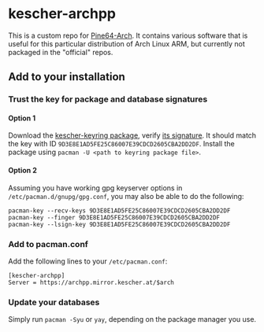 # kescher-archpp

This is a custom repo for [Pine64-Arch](https://github.com/dreemurrs-embedded/Pine64-Arch).
It contains various software that is useful for this particular distribution of Arch Linux ARM, but currently not packaged in the "official" repos.

## Add to your installation

### Trust the key for package and database signatures

#### Option 1
Download the [kescher-keyring package](https://archpp.mirror.kescher.at/aarch64/kescher-keyring-20210613-1-any.pkg.tar.zst), verify [its signature](https://archpp.mirror.kescher.at/aarch64/kescher-keyring-20210613-1-any.pkg.tar.zst.sig). It should match the key with ID `9D3E8E1AD5FE25C86007E39CDCD2605CBA2DD2DF`. Install the package using `pacman -U <path to keyring package file>`.

#### Option 2
Assuming you have working gpg keyserver options in `/etc/pacman.d/gnupg/gpg.conf`, you may also be able to do the following:

```
pacman-key --recv-keys 9D3E8E1AD5FE25C86007E39CDCD2605CBA2DD2DF
pacman-key --finger 9D3E8E1AD5FE25C86007E39CDCD2605CBA2DD2DF
pacman-key --lsign-key 9D3E8E1AD5FE25C86007E39CDCD2605CBA2DD2DF
```

### Add to pacman.conf

Add the following lines to your `/etc/pacman.conf`:

```
[kescher-archpp]
Server = https://archpp.mirror.kescher.at/$arch
```

### Update your databases
Simply run `pacman -Syu` or `yay`, depending on the package manager you use.

